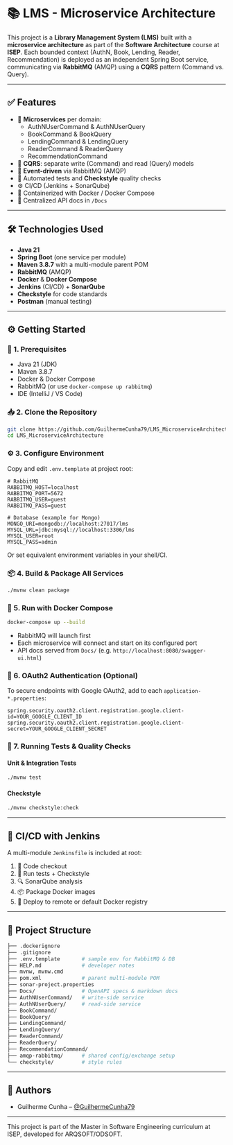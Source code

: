 # 📚 LMS - Microservice Architecture

This project is a **Library Management System (LMS)** built with a **microservice architecture** as part of the **Software Architecture** course at **ISEP**. Each bounded context (AuthN, Book, Lending, Reader, Recommendation) is deployed as an independent Spring Boot service, communicating via **RabbitMQ** (AMQP) using a **CQRS** pattern (Command vs. Query).

---

## ✅ Features

- 🔀 **Microservices** per domain:
  - AuthNUserCommand & AuthNUserQuery  
  - BookCommand & BookQuery  
  - LendingCommand & LendingQuery  
  - ReaderCommand & ReaderQuery  
  - RecommendationCommand  
- 📝 **CQRS**: separate write (Command) and read (Query) models  
- 📨 **Event-driven** via RabbitMQ (AMQP)  
- 🧪 Automated tests and **Checkstyle** quality checks  
- ⚙️ CI/CD (Jenkins + SonarQube)  
- 🚀 Containerized with Docker / Docker Compose  
- 📄 Centralized API docs in `/Docs`  

---

## 🛠️ Technologies Used

- **Java 21**  
- **Spring Boot** (one service per module)  
- **Maven 3.8.7** with a multi-module parent POM  
- **RabbitMQ** (AMQP)  
- **Docker** & **Docker Compose**  
- **Jenkins** (CI/CD) + **SonarQube**  
- **Checkstyle** for code standards  
- **Postman** (manual testing)  

---

## ⚙️ Getting Started

### 🔧 1. Prerequisites
- Java 21 (JDK)  
- Maven 3.8.7  
- Docker & Docker Compose  
- RabbitMQ (or use `docker-compose up rabbitmq`)  
- IDE (IntelliJ / VS Code)  

### 📥 2. Clone the Repository
```bash
git clone https://github.com/GuilhermeCunha79/LMS_MicroserviceArchitecture.git
cd LMS_MicroserviceArchitecture
```

### ⚙️ 3. Configure Environment
Copy and edit `.env.template` at project root:
```dotenv
# RabbitMQ
RABBITMQ_HOST=localhost
RABBITMQ_PORT=5672
RABBITMQ_USER=guest
RABBITMQ_PASS=guest

# Database (example for Mongo)
MONGO_URI=mongodb://localhost:27017/lms
MYSQL_URL=jdbc:mysql://localhost:3306/lms
MYSQL_USER=root
MYSQL_PASS=admin
```
Or set equivalent environment variables in your shell/CI.

### 📦 4. Build & Package All Services
```bash
./mvnw clean package
```

### 🐳 5. Run with Docker Compose
```bash
docker-compose up --build
```
- RabbitMQ will launch first  
- Each microservice will connect and start on its configured port  
- API docs served from `Docs/` (e.g. `http://localhost:8080/swagger-ui.html`)  

### 🔐 6. OAuth2 Authentication (Optional)
To secure endpoints with Google OAuth2, add to each `application-*.properties`:
```properties
spring.security.oauth2.client.registration.google.client-id=YOUR_GOOGLE_CLIENT_ID
spring.security.oauth2.client.registration.google.client-secret=YOUR_GOOGLE_CLIENT_SECRET
```

### 🧪 7. Running Tests & Quality Checks

#### Unit & Integration Tests
```bash
./mvnw test
```

#### Checkstyle
```bash
./mvnw checkstyle:check
```

---

## 🤖 CI/CD with Jenkins
A multi-module `Jenkinsfile` is included at root:
1. 🔄 Code checkout  
2. 🧪 Run tests + Checkstyle  
3. 🔍 SonarQube analysis  
4. 📦 Package Docker images  
5. 🚀 Deploy to remote or default Docker registry  

---

## 🧩 Project Structure
```bash
├── .dockerignore
├── .gitignore
├── .env.template       # sample env for RabbitMQ & DB
├── HELP.md             # developer notes
├── mvnw, mvnw.cmd
├── pom.xml             # parent multi-module POM
├── sonar-project.properties
├── Docs/               # OpenAPI specs & markdown docs
├── AuthNUserCommand/   # write-side service
├── AuthNUserQuery/     # read-side service
├── BookCommand/
├── BookQuery/
├── LendingCommand/
├── LendingQuery/
├── ReaderCommand/
├── ReaderQuery/
├── RecommendationCommand/
├── amqp-rabbitmq/      # shared config/exchange setup
└── checkstyle/         # style rules
```

---

## 👥 Authors

- Guilherme Cunha – [@GuilhermeCunha79](https://github.com/GuilhermeCunha79)

---
This project is part of the Master in Software Engineering curriculum at ISEP, developed for ARQSOFT/ODSOFT.
